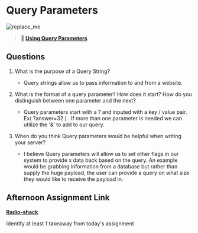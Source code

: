 # Query Parameters

![replace_me](https://codeworks.blob.core.windows.net/public/assets/img/illustrations/placeholder.svg)

> **📖 [Using Query Parameters](https://codeworksacademy.com/fs-student-guide/resources/wk5/01-Query-Parameters)**

## Questions

1. What is the purpose of a Query String?

   - Query strings allow us to pass information to and from a website.

2. What is the format of a query parameter? How does it start? How do you distinguish between one parameter and the next?

   - Query parameters start with a ? and inputed with a key / value pair. Ex( ?answer=32 ) . If more than one parameter is needed we can utilize the '&' to add to our query.

3. When do you think Query parameters would be helpful when writing your server?
   - I believe Query parameters will allow us to set other flags in our system to provide x data back based on the query. An example would be grabbing information from a database but rather than supply the huge payload, the user can provide a query on what size they would like to receive the payload in.

## Afternoon Assignment Link

**[Radio-shack](https://github.com/gp3r3z/radio-shack)**

Identify at least 1 takeaway from today's assignment
